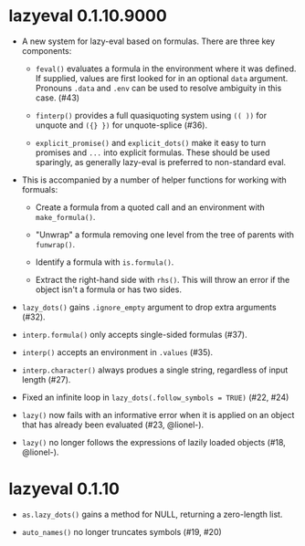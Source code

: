 # lazyeval 0.1.10.9000

* A new system for lazy-eval based on formulas. There are three key
  components:
  
  * `feval()` evaluates a formula in the environment where it was defined. 
    If supplied, values are first looked for in an optional `data` argument. 
    Pronouns `.data` and `.env` can be used to resolve ambiguity in this case.
    (#43)
    
  * `finterp()` provides a full quasiquoting system using `(( ))` for unquote
    and `({} })` for unquote-splice (#36).
 
  * `explicit_promise()` and `explicit_dots()` make it easy to turn promises
    and `...` into explicit formulas. These should be used sparingly, as
    generally lazy-eval is preferred to non-standard eval.

* This is accompanied by a number of helper functions for working with
  formuals:
  
  * Create a formula from a quoted call and an environment with 
    `make_formula()`.
  
  * "Unwrap" a formula removing one level from the tree of 
    parents with `funwrap()`.
    
  * Identify a formula with `is.formula()`.
  
  * Extract the right-hand side with `rhs()`. This will throw an error 
    if the object isn't a formula or has two sides.

* `lazy_dots()` gains `.ignore_empty` argument to drop extra arguments (#32).

* `interp.formula()` only accepts single-sided formulas (#37).

* `interp()` accepts an environment in `.values` (#35).

* `interp.character()` always produes a single string, regardless of
  input length (#27).

* Fixed an infinite loop in `lazy_dots(.follow_symbols = TRUE)` (#22, #24)

* `lazy()` now fails with an informative error when it is applied on
  an object that has already been evaluated (#23, @lionel-).

* `lazy()` no longer follows the expressions of lazily loaded objects
  (#18, @lionel-).

# lazyeval 0.1.10

* `as.lazy_dots()` gains a method for NULL, returning a zero-length
  list.

* `auto_names()` no longer truncates symbols (#19, #20)
